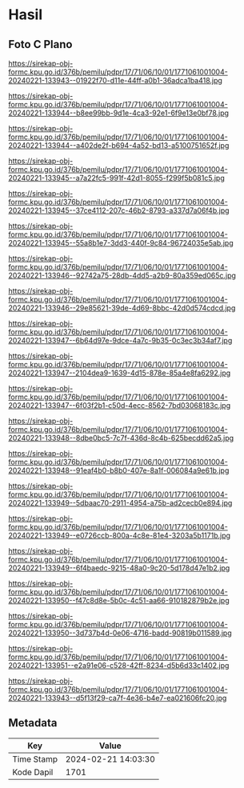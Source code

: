 # Hasil

## Foto C Plano

https://sirekap-obj-formc.kpu.go.id/376b/pemilu/pdpr/17/71/06/10/01/1771061001004-20240221-133943--01922f70-d11e-44ff-a0b1-36adca1ba418.jpg

https://sirekap-obj-formc.kpu.go.id/376b/pemilu/pdpr/17/71/06/10/01/1771061001004-20240221-133944--b8ee99bb-9d1e-4ca3-92e1-6f9e13e0bf78.jpg

https://sirekap-obj-formc.kpu.go.id/376b/pemilu/pdpr/17/71/06/10/01/1771061001004-20240221-133944--a402de2f-b694-4a52-bd13-a5100751652f.jpg

https://sirekap-obj-formc.kpu.go.id/376b/pemilu/pdpr/17/71/06/10/01/1771061001004-20240221-133945--a7a22fc5-991f-42d1-8055-f299f5b081c5.jpg

https://sirekap-obj-formc.kpu.go.id/376b/pemilu/pdpr/17/71/06/10/01/1771061001004-20240221-133945--37ce4112-207c-46b2-8793-a337d7a06f4b.jpg

https://sirekap-obj-formc.kpu.go.id/376b/pemilu/pdpr/17/71/06/10/01/1771061001004-20240221-133945--55a8b1e7-3dd3-440f-9c84-96724035e5ab.jpg

https://sirekap-obj-formc.kpu.go.id/376b/pemilu/pdpr/17/71/06/10/01/1771061001004-20240221-133946--92742a75-28db-4dd5-a2b9-80a359ed065c.jpg

https://sirekap-obj-formc.kpu.go.id/376b/pemilu/pdpr/17/71/06/10/01/1771061001004-20240221-133946--29e85621-39de-4d69-8bbc-42d0d574cdcd.jpg

https://sirekap-obj-formc.kpu.go.id/376b/pemilu/pdpr/17/71/06/10/01/1771061001004-20240221-133947--6b64d97e-9dce-4a7c-9b35-0c3ec3b34af7.jpg

https://sirekap-obj-formc.kpu.go.id/376b/pemilu/pdpr/17/71/06/10/01/1771061001004-20240221-133947--2104dea9-1639-4d15-878e-85a4e8fa6292.jpg

https://sirekap-obj-formc.kpu.go.id/376b/pemilu/pdpr/17/71/06/10/01/1771061001004-20240221-133947--6f03f2b1-c50d-4ecc-8562-7bd03068183c.jpg

https://sirekap-obj-formc.kpu.go.id/376b/pemilu/pdpr/17/71/06/10/01/1771061001004-20240221-133948--8dbe0bc5-7c7f-436d-8c4b-625becdd62a5.jpg

https://sirekap-obj-formc.kpu.go.id/376b/pemilu/pdpr/17/71/06/10/01/1771061001004-20240221-133948--91eaf4b0-b8b0-407e-8a1f-006084a9e61b.jpg

https://sirekap-obj-formc.kpu.go.id/376b/pemilu/pdpr/17/71/06/10/01/1771061001004-20240221-133949--5dbaac70-2911-4954-a75b-ad2cecb0e894.jpg

https://sirekap-obj-formc.kpu.go.id/376b/pemilu/pdpr/17/71/06/10/01/1771061001004-20240221-133949--e0726ccb-800a-4c8e-81e4-3203a5b1171b.jpg

https://sirekap-obj-formc.kpu.go.id/376b/pemilu/pdpr/17/71/06/10/01/1771061001004-20240221-133949--6f4baedc-9215-48a0-9c20-5d178d47e1b2.jpg

https://sirekap-obj-formc.kpu.go.id/376b/pemilu/pdpr/17/71/06/10/01/1771061001004-20240221-133950--f47c8d8e-5b0c-4c51-aa66-910182879b2e.jpg

https://sirekap-obj-formc.kpu.go.id/376b/pemilu/pdpr/17/71/06/10/01/1771061001004-20240221-133950--3d737b4d-0e06-4716-badd-90819b011589.jpg

https://sirekap-obj-formc.kpu.go.id/376b/pemilu/pdpr/17/71/06/10/01/1771061001004-20240221-133951--e2a91e06-c528-42ff-8234-d5b6d33c1402.jpg

https://sirekap-obj-formc.kpu.go.id/376b/pemilu/pdpr/17/71/06/10/01/1771061001004-20240221-133943--d5f13f29-ca7f-4e36-b4e7-ea021606fc20.jpg


## Metadata

| Key        | Value               |
| ---------- | ------------------- |
| Time Stamp | 2024-02-21 14:03:30 |
| Kode Dapil | 1701                |



